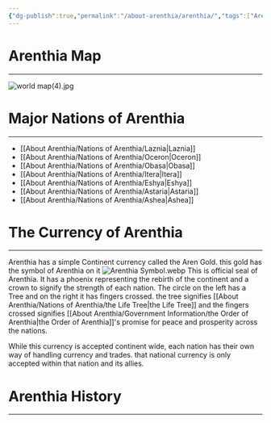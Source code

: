 ```yaml
---
{"dg-publish":true,"permalink":"/about-arenthia/arenthia/","tags":["Arenthia","Obasa","Oceron","Ashea","Eshya","Itera","Astaria","Laznia","Continent"]}
---
```


# Arenthia Map
---


![world map(4).jpg](/img/user/Images/world%20map(4).jpg)


# Major Nations of Arenthia
---
- [[About Arenthia/Nations of Arenthia/Laznia\|Laznia]]
- [[About Arenthia/Nations of Arenthia/Oceron\|Oceron]]
- [[About Arenthia/Nations of Arenthia/Obasa\|Obasa]]
- [[About Arenthia/Nations of Arenthia/Itera\|Itera]]
- [[About Arenthia/Nations of Arenthia/Eshya\|Eshya]]
- [[About Arenthia/Nations of Arenthia/Astaria\|Astaria]]
- [[About Arenthia/Nations of Arenthia/Ashea\|Ashea]]
# The Currency of Arenthia
---
Arenthia has a simple Continent currency called the Aren Gold. this gold has the symbol of Arenthia on it
![Arenthia Symbol.webp](/img/user/Images/Arenthia%20Symbol.webp)
This is official seal of Arenthia. It has a phoenix representing the rebirth of the continent and a crown to signify the strength of each nation. The circle on the left has a Tree and on the right it has fingers crossed. the tree signifies [[About Arenthia/Nations of Arenthia/the Life Tree\|the Life Tree]] and the fingers crossed signifies [[About Arenthia/Government Information/the Order of Arenthia\|the Order of Arenthia]]'s promise for peace and prosperity across the nations. 

While this currency is accepted continent wide, each nation has their own way of handling currency and trades. that national currency is only accepted within that nation and its allies. 


# Arenthia History
---
